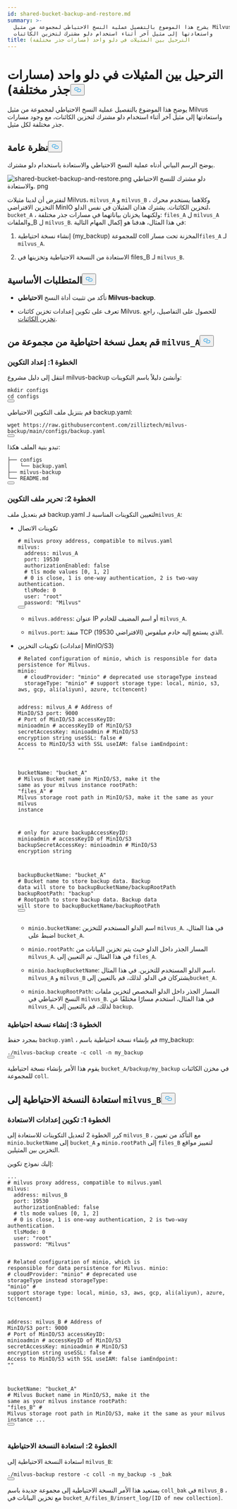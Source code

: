 ```yaml
---
id: shared-bucket-backup-and-restore.md
summary: >-
  يشرح هذا الموضوع بالتفصيل عملية النسخ الاحتياطي لمجموعة من مثيل Milvus
  واستعادتها إلى مثيل آخر أثناء استخدام دلو مشترك لتخزين الكائنات
title: الترحيل بين المثيلات في دلو واحد (مسارات جذر مختلفة)
---
```

<h1 id="Migrate-Between-Instances-in-One-Bucket-Different-Root-Paths" class="common-anchor-header">الترحيل بين المثيلات في دلو واحد (مسارات جذر مختلفة)<button data-href="#Migrate-Between-Instances-in-One-Bucket-Different-Root-Paths" class="anchor-icon" translate="no">
      <svg translate="no"
        aria-hidden="true"
        focusable="false"
        height="20"
        version="1.1"
        viewBox="0 0 16 16"
        width="16"
      >
        <path
          fill="#0092E4"
          fill-rule="evenodd"
          d="M4 9h1v1H4c-1.5 0-3-1.69-3-3.5S2.55 3 4 3h4c1.45 0 3 1.69 3 3.5 0 1.41-.91 2.72-2 3.25V8.59c.58-.45 1-1.27 1-2.09C10 5.22 8.98 4 8 4H4c-.98 0-2 1.22-2 2.5S3 9 4 9zm9-3h-1v1h1c1 0 2 1.22 2 2.5S13.98 12 13 12H9c-.98 0-2-1.22-2-2.5 0-.83.42-1.64 1-2.09V6.25c-1.09.53-2 1.84-2 3.25C6 11.31 7.55 13 9 13h4c1.45 0 3-1.69 3-3.5S14.5 6 13 6z"
        ></path>
      </svg>
    </button></h1><p>يوضح هذا الموضوع بالتفصيل عملية النسخ الاحتياطي لمجموعة من مثيل Milvus واستعادتها إلى مثيل آخر أثناء استخدام دلو مشترك لتخزين الكائنات، مع وجود مسارات جذر مختلفة لكل مثيل.</p>
<h2 id="Overview" class="common-anchor-header">نظرة عامة<button data-href="#Overview" class="anchor-icon" translate="no">
      <svg translate="no"
        aria-hidden="true"
        focusable="false"
        height="20"
        version="1.1"
        viewBox="0 0 16 16"
        width="16"
      >
        <path
          fill="#0092E4"
          fill-rule="evenodd"
          d="M4 9h1v1H4c-1.5 0-3-1.69-3-3.5S2.55 3 4 3h4c1.45 0 3 1.69 3 3.5 0 1.41-.91 2.72-2 3.25V8.59c.58-.45 1-1.27 1-2.09C10 5.22 8.98 4 8 4H4c-.98 0-2 1.22-2 2.5S3 9 4 9zm9-3h-1v1h1c1 0 2 1.22 2 2.5S13.98 12 13 12H9c-.98 0-2-1.22-2-2.5 0-.83.42-1.64 1-2.09V6.25c-1.09.53-2 1.84-2 3.25C6 11.31 7.55 13 9 13h4c1.45 0 3-1.69 3-3.5S14.5 6 13 6z"
        ></path>
      </svg>
    </button></h2><p>يوضح الرسم البياني أدناه عملية النسخ الاحتياطي والاستعادة باستخدام دلو مشترك.</p>
<p>
  
   <span class="img-wrapper"> <img translate="no" src="/docs/v2.5.x/assets/shared-bucket-backup-and-restore.png" alt="shared-bucket-backup-and-restore.png" class="doc-image" id="shared-bucket-backup-and-restore.png" />
   </span> <span class="img-wrapper"> <span>دلو مشترك للنسخ الاحتياطي والاستعادة. png</span> </span></p>
<p>لنفترض أن لدينا مثيلات Milvus، <code translate="no">milvus_A</code> و <code translate="no">milvus_B</code> ، وكلاهما يستخدم محرك التخزين الافتراضي MinIO لتخزين الكائنات. يشترك هذان المثيلان في نفس الدلو، <code translate="no">bucket_A</code> ، ولكنهما يخزنان بياناتهما في مسارات جذر مختلفة: <code translate="no">files_A</code> ل <code translate="no">milvus_A</code> والملفات_B ل <code translate="no">milvus_B</code>. في هذا المثال، هدفنا هو إكمال المهام التالية:</p>
<ol>
<li><p>إنشاء نسخة احتياطية (my_backup) للمجموعة coll المخزنة تحت مسار<code translate="no">files_A</code> لـ <code translate="no">milvus_A</code>.</p></li>
<li><p>الاستعادة من النسخة الاحتياطية وتخزينها في files_B لـ <code translate="no">milvus_B</code>.</p></li>
</ol>
<h2 id="Prerequisites" class="common-anchor-header">المتطلبات الأساسية<button data-href="#Prerequisites" class="anchor-icon" translate="no">
      <svg translate="no"
        aria-hidden="true"
        focusable="false"
        height="20"
        version="1.1"
        viewBox="0 0 16 16"
        width="16"
      >
        <path
          fill="#0092E4"
          fill-rule="evenodd"
          d="M4 9h1v1H4c-1.5 0-3-1.69-3-3.5S2.55 3 4 3h4c1.45 0 3 1.69 3 3.5 0 1.41-.91 2.72-2 3.25V8.59c.58-.45 1-1.27 1-2.09C10 5.22 8.98 4 8 4H4c-.98 0-2 1.22-2 2.5S3 9 4 9zm9-3h-1v1h1c1 0 2 1.22 2 2.5S13.98 12 13 12H9c-.98 0-2-1.22-2-2.5 0-.83.42-1.64 1-2.09V6.25c-1.09.53-2 1.84-2 3.25C6 11.31 7.55 13 9 13h4c1.45 0 3-1.69 3-3.5S14.5 6 13 6z"
        ></path>
      </svg>
    </button></h2><ul>
<li><p>تأكد من تثبيت أداة النسخ <strong>الاحتياطي Milvus-backup</strong>.</p></li>
<li><p>تعرف على تكوين إعدادات تخزين كائنات Milvus. للحصول على التفاصيل، راجع <a href="https://milvus.io/docs/deploy_s3.md">تخزين الكائنات</a>.</p></li>
</ul>
<h2 id="Back-up-a-collection-from-milvusA" class="common-anchor-header">قم بعمل نسخة احتياطية من مجموعة من <code translate="no">milvus_A</code><button data-href="#Back-up-a-collection-from-milvusA" class="anchor-icon" translate="no">
      <svg translate="no"
        aria-hidden="true"
        focusable="false"
        height="20"
        version="1.1"
        viewBox="0 0 16 16"
        width="16"
      >
        <path
          fill="#0092E4"
          fill-rule="evenodd"
          d="M4 9h1v1H4c-1.5 0-3-1.69-3-3.5S2.55 3 4 3h4c1.45 0 3 1.69 3 3.5 0 1.41-.91 2.72-2 3.25V8.59c.58-.45 1-1.27 1-2.09C10 5.22 8.98 4 8 4H4c-.98 0-2 1.22-2 2.5S3 9 4 9zm9-3h-1v1h1c1 0 2 1.22 2 2.5S13.98 12 13 12H9c-.98 0-2-1.22-2-2.5 0-.83.42-1.64 1-2.09V6.25c-1.09.53-2 1.84-2 3.25C6 11.31 7.55 13 9 13h4c1.45 0 3-1.69 3-3.5S14.5 6 13 6z"
        ></path>
      </svg>
    </button></h2><h3 id="Step-1-Prepare-configuration" class="common-anchor-header">الخطوة 1: إعداد التكوين</h3><p>انتقل إلى دليل مشروع milvus-backup وأنشئ دليلاً باسم التكوينات:</p>
<pre><code translate="no" class="language-shell"><span class="hljs-built_in">mkdir</span> configs
<span class="hljs-built_in">cd</span> configs
<button class="copy-code-btn"></button></code></pre>
<p>قم بتنزيل ملف التكوين الاحتياطي backup.yaml:</p>
<pre><code translate="no" class="language-shell">wget <span class="hljs-attr">https</span>:<span class="hljs-comment">//raw.githubusercontent.com/zilliztech/milvus-backup/main/configs/backup.yaml</span>
<button class="copy-code-btn"></button></code></pre>
<p>تبدو بنية الملف هكذا:</p>
<pre><code translate="no">├── configs
│   └── backup.yaml
├── milvus-backup
└── README.md
<button class="copy-code-btn"></button></code></pre>
<h3 id="Step-2-Edit-configuration-file" class="common-anchor-header">الخطوة 2: تحرير ملف التكوين</h3><p>قم بتعديل ملف backup.yaml لتعيين التكوينات المناسبة لـ<code translate="no">milvus_A</code>:</p>
<ul>
<li><p>تكوينات الاتصال</p>
<pre><code translate="no" class="language-yaml"><span class="hljs-comment"># milvus proxy address, compatible to milvus.yaml</span>
milvus:
  address: milvus_A
  port: <span class="hljs-number">19530</span>
  authorizationEnabled: false
  <span class="hljs-comment"># tls mode values [0, 1, 2]</span>
  <span class="hljs-comment"># 0 is close, 1 is one-way authentication, 2 is two-way authentication.</span>
  tlsMode: <span class="hljs-number">0</span>
  user: <span class="hljs-string">&quot;root&quot;</span>
  password: <span class="hljs-string">&quot;Milvus&quot;</span>
<button class="copy-code-btn"></button></code></pre>
<ul>
<li><p><code translate="no">milvus.address</code>: عنوان IP أو اسم المضيف للخادم <code translate="no">milvus_A</code>.</p></li>
<li><p><code translate="no">milvus.port</code>: منفذ TCP الذي يستمع إليه خادم ميلفوس (الافتراضي 19530).</p></li>
</ul></li>
<li><p>تكوينات التخزين (إعدادات MinIO/S3)</p>
<pre><code translate="no" class="language-yaml"><span class="hljs-comment"># Related configuration of minio, which is responsible for data persistence for Milvus.</span>
minio:
  <span class="hljs-comment"># cloudProvider: &quot;minio&quot; # deprecated use storageType instead</span>
  storageType: <span class="hljs-string">&quot;minio&quot;</span> <span class="hljs-comment"># support storage type: local, minio, s3, aws, gcp, ali(aliyun), azure, tc(tencent)</span>
  
  address: milvus_A <span class="hljs-comment"># Address of MinIO/S3</span>
  port: <span class="hljs-number">9000</span>   <span class="hljs-comment"># Port of MinIO/S3</span>
  accessKeyID: minioadmin  <span class="hljs-comment"># accessKeyID of MinIO/S3</span>
  secretAccessKey: minioadmin <span class="hljs-comment"># MinIO/S3 encryption string</span>
  useSSL: false <span class="hljs-comment"># Access to MinIO/S3 with SSL</span>
  useIAM: false
  iamEndpoint: <span class="hljs-string">&quot;&quot;</span>
  
  bucketName: <span class="hljs-string">&quot;bucket_A&quot;</span> <span class="hljs-comment"># Milvus Bucket name in MinIO/S3, make it the same as your milvus instance</span>
  rootPath: <span class="hljs-string">&quot;files_A&quot;</span> <span class="hljs-comment"># Milvus storage root path in MinIO/S3, make it the same as your milvus instance</span>

  <span class="hljs-comment"># only for azure</span>
  backupAccessKeyID: minioadmin  <span class="hljs-comment"># accessKeyID of MinIO/S3</span>
  backupSecretAccessKey: minioadmin <span class="hljs-comment"># MinIO/S3 encryption string</span>
  
  backupBucketName: <span class="hljs-string">&quot;bucket_A&quot;</span> <span class="hljs-comment"># Bucket name to store backup data. Backup data will store to backupBucketName/backupRootPath</span>
  backupRootPath: <span class="hljs-string">&quot;backup&quot;</span> <span class="hljs-comment"># Rootpath to store backup data. Backup data will store to backupBucketName/backupRootPath</span>
<button class="copy-code-btn"></button></code></pre>
<ul>
<li><p><code translate="no">minio.bucketName</code>: اسم الدلو المستخدم للتخزين <code translate="no">milvus_A</code>. في هذا المثال، اضبط على <code translate="no">bucket_A</code>.</p></li>
<li><p><code translate="no">minio.rootPath</code>: المسار الجذر داخل الدلو حيث يتم تخزين البيانات من <code translate="no">milvus_A</code>. في هذا المثال، تم التعيين إلى <code translate="no">files_A</code>.</p></li>
<li><p><code translate="no">minio.backupBucketName</code>: اسم الدلو المستخدم للتخزين. في هذا المثال، <code translate="no">milvus_A</code> و <code translate="no">milvus_B</code> يشتركان في الدلو. لذلك، قم بالتعيين إلى<code translate="no">bucket_A</code>.</p></li>
<li><p><code translate="no">minio.backupRootPath</code>: المسار الجذر داخل الدلو المخصص لتخزين ملفات النسخ الاحتياطي في <code translate="no">milvus_B</code>. في هذا المثال، استخدم مسارًا مختلفًا عن <code translate="no">milvus_A</code>. لذلك، قم بالتعيين إلى <code translate="no">backup</code>.</p></li>
</ul></li>
</ul>
<h3 id="Step-3-Create-backup" class="common-anchor-header">الخطوة 3: إنشاء نسخة احتياطية</h3><p>بمجرد حفظ <code translate="no">backup.yaml</code> ، قم بإنشاء نسخة احتياطية باسم my_backup:</p>
<pre><code translate="no" class="language-shell">./milvus-backup create -c coll -n my_backup
<button class="copy-code-btn"></button></code></pre>
<p>يقوم هذا الأمر بإنشاء نسخة احتياطية <code translate="no">bucket_A/backup/my_backup</code> في مخزن الكائنات للمجموعة <code translate="no">coll</code>.</p>
<h2 id="Restore-the-backup-to-milvusB" class="common-anchor-header">استعادة النسخة الاحتياطية إلى <code translate="no">milvus_B</code><button data-href="#Restore-the-backup-to-milvusB" class="anchor-icon" translate="no">
      <svg translate="no"
        aria-hidden="true"
        focusable="false"
        height="20"
        version="1.1"
        viewBox="0 0 16 16"
        width="16"
      >
        <path
          fill="#0092E4"
          fill-rule="evenodd"
          d="M4 9h1v1H4c-1.5 0-3-1.69-3-3.5S2.55 3 4 3h4c1.45 0 3 1.69 3 3.5 0 1.41-.91 2.72-2 3.25V8.59c.58-.45 1-1.27 1-2.09C10 5.22 8.98 4 8 4H4c-.98 0-2 1.22-2 2.5S3 9 4 9zm9-3h-1v1h1c1 0 2 1.22 2 2.5S13.98 12 13 12H9c-.98 0-2-1.22-2-2.5 0-.83.42-1.64 1-2.09V6.25c-1.09.53-2 1.84-2 3.25C6 11.31 7.55 13 9 13h4c1.45 0 3-1.69 3-3.5S14.5 6 13 6z"
        ></path>
      </svg>
    </button></h2><h3 id="Step-1-Configure-restoration-settings" class="common-anchor-header">الخطوة 1: تكوين إعدادات الاستعادة</h3><p>كرر الخطوة 2 لتعديل التكوينات للاستعادة إلى <code translate="no">milvus_B</code> ، مع التأكد من تعيين <code translate="no">minio.bucketName</code> إلى <code translate="no">bucket_A</code> و <code translate="no">minio.rootPath</code> إلى <code translate="no">files_B</code> لتمييز مواقع التخزين بين المثيلين.</p>
<p>إليك نموذج تكوين:</p>
<pre><code translate="no" class="language-yaml">...
<span class="hljs-comment"># milvus proxy address, compatible to milvus.yaml</span>
milvus:
  address: milvus_B
  port: <span class="hljs-number">19530</span>
  authorizationEnabled: false
  <span class="hljs-comment"># tls mode values [0, 1, 2]</span>
  <span class="hljs-comment"># 0 is close, 1 is one-way authentication, 2 is two-way authentication.</span>
  tlsMode: <span class="hljs-number">0</span>
  user: <span class="hljs-string">&quot;root&quot;</span>
  password: <span class="hljs-string">&quot;Milvus&quot;</span>
  
<span class="hljs-comment"># Related configuration of minio, which is responsible for data persistence for Milvus.</span>
minio:
  <span class="hljs-comment"># cloudProvider: &quot;minio&quot; # deprecated use storageType instead</span>
  storageType: <span class="hljs-string">&quot;minio&quot;</span> <span class="hljs-comment"># support storage type: local, minio, s3, aws, gcp, ali(aliyun), azure, tc(tencent)</span>
  
  address: milvus_B <span class="hljs-comment"># Address of MinIO/S3</span>
  port: <span class="hljs-number">9000</span>   <span class="hljs-comment"># Port of MinIO/S3</span>
  accessKeyID: minioadmin  <span class="hljs-comment"># accessKeyID of MinIO/S3</span>
  secretAccessKey: minioadmin <span class="hljs-comment"># MinIO/S3 encryption string</span>
  useSSL: false <span class="hljs-comment"># Access to MinIO/S3 with SSL</span>
  useIAM: false
  iamEndpoint: <span class="hljs-string">&quot;&quot;</span>
  
  bucketName: <span class="hljs-string">&quot;bucket_A&quot;</span> <span class="hljs-comment"># Milvus Bucket name in MinIO/S3, make it the same as your milvus instance</span>
  rootPath: <span class="hljs-string">&quot;files_B&quot;</span> <span class="hljs-comment"># Milvus storage root path in MinIO/S3, make it the same as your milvus instance</span>
  ...
<button class="copy-code-btn"></button></code></pre>
<h3 id="Step-2-Restore-backup" class="common-anchor-header">الخطوة 2: استعادة النسخة الاحتياطية</h3><p>استعادة النسخة الاحتياطية إلى <code translate="no">milvus_B</code>:</p>
<pre><code translate="no" class="language-shell">./milvus-backup restore -c coll -n my_backup -s _bak
<button class="copy-code-btn"></button></code></pre>
<p>يستعيد هذا الأمر النسخة الاحتياطية إلى مجموعة جديدة باسم <code translate="no">coll_bak</code> في <code translate="no">milvus_B</code> ، مع تخزين البيانات في <code translate="no">bucket_A/files_B/insert_log/[ID of new collection]</code>.</p>
